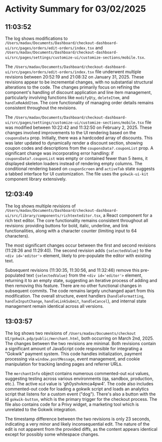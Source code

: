 # Activity Summary for 03/02/2025

## 11:03:52
The log shows modifications to `/Users/madav/Documents/Dashboard/checkout-dashboard-ui/src/pages/orders/edit-orders/index.tsx` and `/Users/madav/Documents/Dashboard/checkout-dashboard-ui/src/pages/settings/customize-ui/customize-sections/mobile.tsx`.

The `/Users/madav/Documents/Dashboard/checkout-dashboard-ui/src/pages/orders/edit-orders/index.tsx` file underwent multiple revisions between 20:52:19 and 21:08:32 on January 31, 2025.  These revisions appear to be incremental changes, with no substantial structural alterations to the code. The changes primarily focus on refining the component's handling of discount application and line item management, particularly involving functions like `modifyQty`, `deleteItem`, and `handleReAddItem`.  The core functionality of managing order details remains consistent throughout the revisions.


The `/Users/madav/Documents/Dashboard/checkout-dashboard-ui/src/pages/settings/customize-ui/customize-sections/mobile.tsx` file was modified between 10:22:42 and 11:32:50 on February 2, 2025.  These changes involved improvements to the UI rendering based on the `couponsData` prop.  Initially, there was a hardcoded array of discounts. This was later updated to dynamically render a discount section, showing coupon codes and descriptions from the `couponsData?.couponList` prop. A significant change was incorporating error handling: if `couponsData?.couponList` was empty or contained fewer than 5 items, it displayed skeleton loaders instead of rendering empty columns.  The conditional rendering based on `couponScreen` and `activeTab` state suggests a tabbed interface for UI customization.  The file uses the `gokwik-ui-kit` component library extensively.


## 12:03:49
The log shows multiple revisions of `/Users/madav/Documents/Dashboard/checkout-dashboard-ui/src/library/components/richtexteditor.tsx`, a React component for a rich text editor.  The core functionality remains consistent throughout all revisions:  providing buttons for bold, italic, underline, and link functionalities, along with a character counter (limiting input to 64 characters).

The most significant changes occur between the first and second revisions (11:28:26 and 11:29:40).  The second revision adds `{selectedValue}` to the `<div id='editor'>` element, likely to pre-populate the editor with existing text.

Subsequent revisions (11:30:35, 11:30:56, and 11:32:46)  remove this pre-populated text `{selectedValue}` from the `<div id='editor'>` element,  returning it to an empty state, suggesting an iterative process of adding and then removing this feature. There are no other functional changes in subsequent commits.  The code remains largely unchanged apart from this modification.  The overall structure, event handlers (`handleFormatting`, `handleInputChange`, `handleLinkSubmit`, `handleCancel`), and internal state management remain identical across all versions.


## 13:03:57
The log shows two revisions of `/Users/madav/Documents/checkout UI/gokwik.pdp/public/merchant.html`, both occurring on March 2nd, 2025.  The changes between the two revisions are minimal.  Both revisions contain a significant amount of JavaScript code responsible for integrating a "Gokwik" payment system. This code handles initialization, payment processing via `window.postMessage`, event management, and cookie manipulation for tracking landing pages and referrer URLs.

The `merchantInfo` object contains numerous commented-out `mid` values, suggesting testing across various environments (qa, sandbox, production, etc.).  The active `mid` value is 'gh0yshvkmca4pw4'.  The code also includes commented-out code for loading a gokwik script and loads an analytics script that listens for a custom event ("dog").  There's also a button with the id `gokwik-button`, which is the primary trigger for the checkout process.  The file also contains code for a Privy widget, a marketing tool which is unrelated to the Gokwik integration.

The timestamp difference between the two revisions is only 23 seconds, indicating a very minor and likely inconsequential edit.  The nature of the edit is not apparent from the provided diffs, as the content appears identical except for possibly some whitespace changes.
